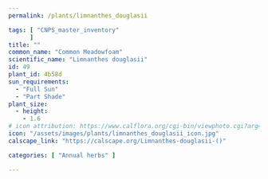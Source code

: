 ```yaml
---
permalink: /plants/limnanthes_douglasii

tags: [ "CNPS_master_inventory"
      ]
title: ""
common_name: "Common Meadowfoam"
scientific_name: "Limnanthes douglasii"
id: 49
plant_id: 4b58d
sun_requirements:
  - "Full Sun"
  - "Part Shade"
plant_size:
  - height: 
    - 1.6
# icon attribution: https://www.calflora.org/cgi-bin/viewphoto.cgi?arg=/app/up/entry/303/90955.jpg 
icon: "/assets/images/plants/limnanthes_douglasii_icon.jpg" 
calscape_link: "https://calscape.org/Limnanthes-douglasii-()"

categories: [ "Annual herbs" ]

---
```


